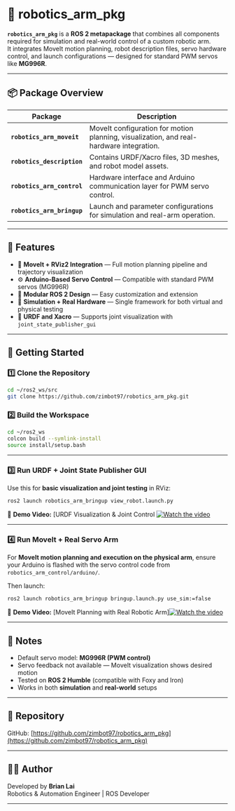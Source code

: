 # 🤖 robotics_arm_pkg

**`robotics_arm_pkg`** is a **ROS 2 metapackage** that combines all components required for simulation and real-world control of a custom robotic arm.  
It integrates MoveIt motion planning, robot description files, servo hardware control, and launch configurations — designed for standard PWM servos like **MG996R**.

---

## 📦 Package Overview

| Package | Description |
|----------|-------------|
| **`robotics_arm_moveit`** | MoveIt configuration for motion planning, visualization, and real-hardware integration. |
| **`robotics_description`** | Contains URDF/Xacro files, 3D meshes, and robot model assets. |
| **`robotics_arm_control`** | Hardware interface and Arduino communication layer for PWM servo control. |
| **`robotics_arm_bringup`** | Launch and parameter configurations for simulation and real-arm operation. |

---

## 🧩 Features

- 🦾 **MoveIt + RViz2 Integration** — Full motion planning pipeline and trajectory visualization  
- ⚙️ **Arduino-Based Servo Control** — Compatible with standard PWM servos (MG996R)  
- 🧱 **Modular ROS 2 Design** — Easy customization and extension  
- 🧠 **Simulation + Real Hardware** — Single framework for both virtual and physical testing  
- 🧩 **URDF and Xacro** — Supports joint visualization with `joint_state_publisher_gui`

---

## 🚀 Getting Started

### 1️⃣ Clone the Repository
```bash
cd ~/ros2_ws/src
git clone https://github.com/zimbot97/robotics_arm_pkg.git
```

### 2️⃣ Build the Workspace
```bash
cd ~/ros2_ws
colcon build --symlink-install
source install/setup.bash
```

---

### 3️⃣ Run URDF + Joint State Publisher GUI
Use this for **basic visualization and joint testing** in RViz:
```bash
ros2 launch robotics_arm_bringup view_robot.launch.py
```

🎥 **Demo Video:** [URDF Visualization & Joint Control [![Watch the video](https://img.youtube.com/vi/IXoSNhc9wtE/maxresdefault.jpg)](https://www.youtube.com/watch?v=IXoSNhc9wtE)


---

### 4️⃣ Run MoveIt + Real Servo Arm
For **MoveIt motion planning and execution on the physical arm**, ensure your Arduino is flashed with the servo control code from `robotics_arm_control/arduino/`.

Then launch:
```bash
ros2 launch robotics_arm_bringup bringup.launch.py use_sim:=false
```

🎥 **Demo Video:** [MoveIt Planning with Real Robotic Arm][![Watch the video](https://img.youtube.com/vi/SRe8D7kJSTs/maxresdefault.jpg)](https://www.youtube.com/watch?v=SRe8D7kJSTs)


---

## 🧠 Notes

- Default servo model: **MG996R (PWM control)**  
- Servo feedback not available — MoveIt visualization shows desired motion  
- Tested on **ROS 2 Humble** (compatible with Foxy and Iron)  
- Works in both **simulation** and **real-world** setups  

---

## 🔗 Repository

GitHub: [https://github.com/zimbot97/robotics_arm_pkg](https://github.com/zimbot97/robotics_arm_pkg)

---

## 🧑‍💻 Author

Developed by **Brian Lai**  
Robotics & Automation Engineer | ROS Developer  

---
